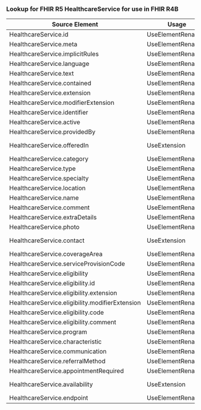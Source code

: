 ### Lookup for FHIR R5 HealthcareService for use in FHIR R4B

| Source Element | Usage | Target |
| -------------- | ----- | ------ |
| HealthcareService.id | UseElementRenamed | HealthcareService.id |
| HealthcareService.meta | UseElementRenamed | HealthcareService.meta |
| HealthcareService.implicitRules | UseElementRenamed | HealthcareService.implicitRules |
| HealthcareService.language | UseElementRenamed | HealthcareService.language |
| HealthcareService.text | UseElementRenamed | HealthcareService.text |
| HealthcareService.contained | UseElementRenamed | HealthcareService.contained |
| HealthcareService.extension | UseElementRenamed | HealthcareService.extension |
| HealthcareService.modifierExtension | UseElementRenamed | HealthcareService.modifierExtension |
| HealthcareService.identifier | UseElementRenamed | HealthcareService.identifier |
| HealthcareService.active | UseElementRenamed | HealthcareService.active |
| HealthcareService.providedBy | UseElementRenamed | HealthcareService.providedBy |
| HealthcareService.offeredIn | UseExtension | http://hl7.org/fhir/5.0/StructureDefinition/extension-HealthcareService.offeredIn |
| HealthcareService.category | UseElementRenamed | HealthcareService.category |
| HealthcareService.type | UseElementRenamed | HealthcareService.type |
| HealthcareService.specialty | UseElementRenamed | HealthcareService.specialty |
| HealthcareService.location | UseElementRenamed | HealthcareService.location |
| HealthcareService.name | UseElementRenamed | HealthcareService.name |
| HealthcareService.comment | UseElementRenamed | HealthcareService.comment |
| HealthcareService.extraDetails | UseElementRenamed | HealthcareService.extraDetails |
| HealthcareService.photo | UseElementRenamed | HealthcareService.photo |
| HealthcareService.contact | UseExtension | http://hl7.org/fhir/5.0/StructureDefinition/extension-HealthcareService.contact |
| HealthcareService.coverageArea | UseElementRenamed | HealthcareService.coverageArea |
| HealthcareService.serviceProvisionCode | UseElementRenamed | HealthcareService.serviceProvisionCode |
| HealthcareService.eligibility | UseElementRenamed | HealthcareService.eligibility |
| HealthcareService.eligibility.id | UseElementRenamed | HealthcareService.eligibility.id |
| HealthcareService.eligibility.extension | UseElementRenamed | HealthcareService.eligibility.extension |
| HealthcareService.eligibility.modifierExtension | UseElementRenamed | HealthcareService.eligibility.modifierExtension |
| HealthcareService.eligibility.code | UseElementRenamed | HealthcareService.eligibility.code |
| HealthcareService.eligibility.comment | UseElementRenamed | HealthcareService.eligibility.comment |
| HealthcareService.program | UseElementRenamed | HealthcareService.program |
| HealthcareService.characteristic | UseElementRenamed | HealthcareService.characteristic |
| HealthcareService.communication | UseElementRenamed | HealthcareService.communication |
| HealthcareService.referralMethod | UseElementRenamed | HealthcareService.referralMethod |
| HealthcareService.appointmentRequired | UseElementRenamed | HealthcareService.appointmentRequired |
| HealthcareService.availability | UseExtension | http://hl7.org/fhir/5.0/StructureDefinition/extension-HealthcareService.availability |
| HealthcareService.endpoint | UseElementRenamed | HealthcareService.endpoint |
